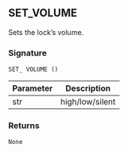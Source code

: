 ## SET\_VOLUME

Sets the lock’s volume.


### Signature

`SET_ VOLUME ()`


| Parameter | Description |
| --- | --- |
| str | high/low/silent |



### Returns

`None`
